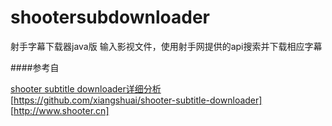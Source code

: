 # shootersubdownloader

射手字幕下载器java版
输入影视文件，使用射手网提供的api搜索并下载相应字幕

####参考自

[shooter subtitle downloader详细分析](http://xiangshuai.github.io/2014/08/shooter-subtitle-downloader/)
[https://github.com/xiangshuai/shooter-subtitle-downloader]
[http://www.shooter.cn]
